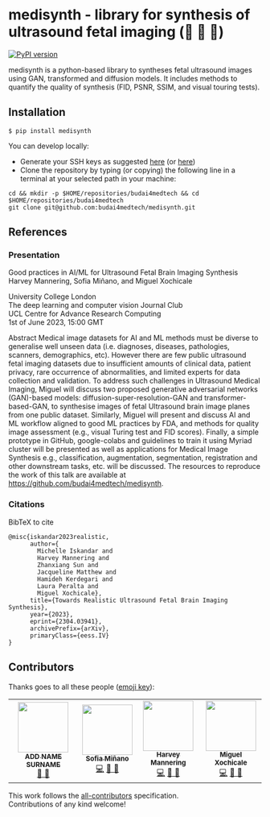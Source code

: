 # medisynth - library for synthesis of ultrasound fetal imaging (:baby: :brain: :robot:) 
[![PyPI version](https://badge.fury.io/py/medisynth.svg)](https://badge.fury.io/py/medisynth)

medisynth is a python-based library to syntheses fetal ultrasound images using GAN, transformed and diffusion models.
It includes methods to quantify the quality of synthesis (FID, PSNR, SSIM, and visual touring tests).

## Installation
```
$ pip install medisynth
```

You can develop locally:
* Generate your SSH keys as suggested [here](https://docs.github.com/en/github/authenticating-to-github/generating-a-new-ssh-key-and-adding-it-to-the-ssh-agent) (or [here](https://github.com/mxochicale/tools/blob/main/github/SSH.md))
* Clone the repository by typing (or copying) the following line in a terminal at your selected path in your machine:
```
cd && mkdir -p $HOME/repositories/budai4medtech && cd  $HOME/repositories/budai4medtech
git clone git@github.com:budai4medtech/medisynth.git
```

## References
### Presentation
Good practices in AI/ML for Ultrasound Fetal Brain Imaging Synthesis   
Harvey Mannering, Sofia Miñano, and Miguel Xochicale      

University College London     
The deep learning and computer vision Journal Club       
UCL Centre for Advance Research Computing       
1st of June 2023, 15:00 GMT   

Abstract
Medical image datasets for AI and ML methods must be diverse to generalise well unseen data (i.e. diagnoses, diseases, pathologies, scanners, demographics, etc).
However there are few public ultrasound fetal imaging datasets due to insufficient amounts of clinical data, patient privacy, rare occurrence of abnormalities, and limited experts for data collection and validation.
To address such challenges in Ultrasound Medical Imaging, Miguel will discuss two proposed generative adversarial networks (GAN)-based models: diffusion-super-resolution-GAN and transformer-based-GAN, to synthesise images of fetal Ultrasound brain image planes from one public dataset.
Similarly, Miguel will present and discuss AI and ML workflow aligned to good ML practices by FDA, and methods for quality image assessment (e.g., visual Turing test and FID scores).
Finally, a simple prototype in GitHub, google-colabs and guidelines to train it using Myriad cluster will be presented as well as applications for Medical Image Synthesis e.g., classification, augmentation, segmentation, registration and other downstream tasks, etc. will be discussed.
The resources to reproduce the work of this talk are available at https://github.com/budai4medtech/medisynth.

### Citations
BibTeX to cite
```
@misc{iskandar2023realistic,
      author={
      	Michelle Iskandar and 
      	Harvey Mannering and 
      	Zhanxiang Sun and 
      	Jacqueline Matthew and 
      	Hamideh Kerdegari and 
      	Laura Peralta and 
      	Miguel Xochicale},
      title={Towards Realistic Ultrasound Fetal Brain Imaging Synthesis}, 
      year={2023},
      eprint={2304.03941},
      archivePrefix={arXiv},
      primaryClass={eess.IV}
}
``` 

## Contributors
Thanks goes to all these people ([emoji key](https://allcontributors.org/docs/en/emoji-key)):  
<!-- ALL-CONTRIBUTORS-LIST:START - Do not remove or modify this section -->
<!-- prettier-ignore-start -->
<!-- markdownlint-disable -->
<table>
  <tr>
	<!-- CONTRIBUTOR -->
	<td align="center">
		<!-- ADD GITHUB USERNAME AND HASH FOR GITHUB PHOTO -->
		<a href="https://github.com/???"><img src="https://avatars1.githubusercontent.com/u/23114020?v=4?s=100" width="100px;" alt=""/>
		<br />
			<sub> <b>ADD NAME SURNAME</b> </sub>        
		</a>
		<br />
			<!-- ADD GITHUB REPOSITORY AND PROJECT, TITLE AND EMOJIS -->
			<a href="https://github.com/$PROJECTNAME/$REPOSITORY_NAME/commits?author=" title="Research">  🔬 🤔  </a>
	</td>
	<!-- CONTRIBUTOR -->
	<td align="center">
		<a href="https://github.com/sfmig"><img src="https://avatars1.githubusercontent.com/u/33267254?v=4?s=100" width="100px;" alt=""/>
		<br />
			<sub> <b>Sofia Miñano</b> </sub>        
		</a>
		<br />
			<a href="https://github.com/budai4medtech/medisynth/commits?author=sfmig" title="Code">💻</a> 
			<a href="https://github.com/budai4medtech/medisynth/commits?author=sfmig" title="Research">  🔬 🤔  </a>
	</td>
	<!-- CONTRIBUTOR -->
	<td align="center">
		<a href="https://github.com/harveymannering"><img src="https://avatars1.githubusercontent.com/u/60523103?v=4?s=100" width="100px;" alt=""/>
		<br />
			<sub> <b>Harvey Mannering</b> </sub>        
		</a>
		<br />
			<a href="https://github.com/budai4medtech/medisynth/commits?author=harveymannering" title="Code">💻</a> 
			<a href="https://github.com/budai4medtech/medisynth/commits?author=harveymannering" title="Research">  🔬 🤔  </a>
	</td>
	<!-- CONTRIBUTOR -->
	<td align="center">
		<a href="https://github.com/budai4medtech"><img src="https://avatars1.githubusercontent.com/u/11370681?v=4?s=100" width="100px;" alt=""/>
			<br />
			<sub><b>Miguel Xochicale</b></sub>          
			<br />
		</a>
			<a href="https://github.com/budai4medtech/medisynth/commits?author=mxochicale" title="Code">💻</a> 
			<a href="ttps://github.com/budai4medtech/medisynth/commits?author=mxochicale" title="Documentation">📖  🔧 </a>
	</td>
  </tr>
</table>
<!-- markdownlint-restore -->
<!-- prettier-ignore-end -->

<!-- ALL-CONTRIBUTORS-LIST:END -->

This work follows the [all-contributors](https://github.com/all-contributors/all-contributors) specification.  
Contributions of any kind welcome!